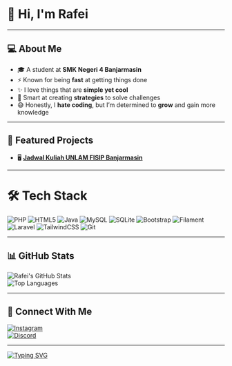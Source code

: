 # 👋 Hi, I'm Rafei  

---

## 💻 About Me
- 🎓 A student at **SMK Negeri 4 Banjarmasin**  
- ⚡ Known for being **fast** at getting things done  
- ✨ I love things that are **simple yet cool**  
- 🧠 Smart at creating **strategies** to solve challenges  
- 😅 Honestly, I **hate coding**, but I’m determined to **grow** and gain more knowledge  

---

## 🚀 Featured Projects
- 🖥️ [**Jadwal Kuliah UNLAM FISIP Banjarmasin**](https://github.com/feinoire/UNLAM-Fisip-Schedule)  

---

# 🛠️ Tech Stack  
![PHP](https://img.shields.io/badge/PHP-777BB4?logo=php&logoColor=white) ![HTML5](https://img.shields.io/badge/HTML5-E34F26?logo=html5&logoColor=white) ![Java](https://img.shields.io/badge/Java-007396?logo=java&logoColor=white)   ![MySQL](https://img.shields.io/badge/MySQL-4479A1?logo=mysql&logoColor=white) ![SQLite](https://img.shields.io/badge/SQLite-003B57?logo=sqlite&logoColor=white) ![Bootstrap](https://img.shields.io/badge/Bootstrap-7952B3?logo=bootstrap&logoColor=white) ![Filament](https://img.shields.io/badge/Filament-FF4785?logo=storybook&logoColor=white) ![Laravel](https://img.shields.io/badge/Laravel-FF2D20?logo=laravel&logoColor=white) ![TailwindCSS](https://img.shields.io/badge/TailwindCSS-06B6D4?logo=tailwindcss&logoColor=white) ![Git](https://img.shields.io/badge/Git-F05032?logo=git&logoColor=white)

---

## 📊 GitHub Stats  
![Rafei's GitHub Stats](https://github-readme-stats.vercel.app/api?username=feinoire&show_icons=true&theme=tokyonight)  
![Top Languages](https://github-readme-stats.vercel.app/api/top-langs/?username=feinoire&layout=compact&theme=tokyonight)  

---

## 🔗 Connect With Me
[![Instagram](https://img.shields.io/badge/Instagram-E4405F?logo=instagram&logoColor=white)](https://instagram.com/rapeiii)  
[![Discord](https://img.shields.io/badge/Discord-5865F2?logo=discord&logoColor=white)](https://discord.com/users/fhzfso)  

---

[![Typing SVG](https://readme-typing-svg.herokuapp.com?size=22&color=1E90FF&lines=Welcome+to+my+GitHub!;Enjoy+exploring+my+projects!;Let's+collaborate+🚀)](https://git.io/typing-svg)
